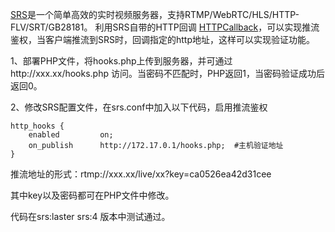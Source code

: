 [SRS](https://github.com/ossrs/srs)是一个简单高效的实时视频服务器，支持RTMP/WebRTC/HLS/HTTP-FLV/SRT/GB28181。
利用SRS自带的HTTP回调 [HTTPCallback](https://github.com/ossrs/srs/wiki/v4_CN_HTTPCallback)，可以实现推流鉴权，当客户端推流到SRS时，回调指定的http地址，这样可以实现验证功能。

1、部署PHP文件，将hooks.php上传到服务器，并可通过http://xxx.xx/hooks.php
访问。当密码不匹配时，PHP返回1，当密码验证成功后返回0。
   
2、修改SRS配置文件，在srs.conf中加入以下代码，启用推流鉴权


    http_hooks {
        enabled         on;
        on_publish      http://172.17.0.1/hooks.php;  #主机验证地址
    }
    
推流地址的形式：rtmp://xxx.xx/live/xx?key=ca0526ea42d31cee


其中key以及密码都可在PHP文件中修改。

代码在srs:laster srs:4 版本中测试通过。

